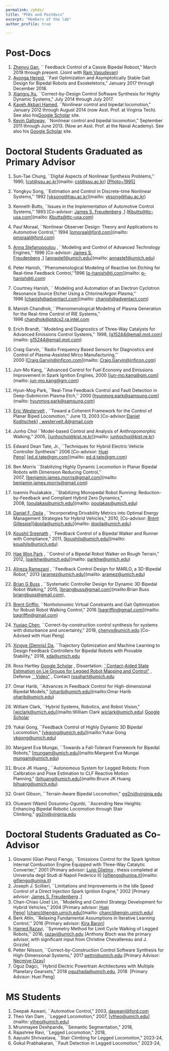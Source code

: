 ```yaml
---
permalink: /phds/
title: "PhDs and Postdocs"
excerpt: "Members of the lab"
author_profile: true

---
```



Post-Docs
=========

1.  [Zhenyu Gan](https://scholar.google.com/citations?user=PhjMFZUAAAAJ&hl=en), \`\` Feedback Control of a Cassie Bipedal Roboot," March 2019 through present. (Joint with [Ram Vasudevan]( https://scholar.google.com/citations?user=iAHjMzQAAAAJ&hl=en))
2.  [Ayonga Hereid](https://scholar.google.com/citations?user=Ul2F7OwAAAAJ), \`\`Fast Optimization and Asymptotically Stable Gait Design for Bipedal Robots and Exoskeletons," January 2017 through December 2018.
3.  [Xiangru Xu](https://sites.google.com/site/xiangruxuhome/), \`\`Correct-by-Design Control Software Synthesis for Highly Dynamic Systems," July 2014 through July 2017.
4.  [Kaveh Akbari Hamed](http://www.me.vt.edu/people/faculty/kaveh-hamed/), \`\`Nonlinear control and bipedal locomotion," January 2012 through August 2014 (now Asst. Prof. at Virginia Tech). See also his[Google Scholar](http://scholar.google.com/citations?user=aOboTjAAAAAJ&hl=en) site.
5.  [Kevin Galloway](https://www.usna.edu/Users/ee/galloway/index.php), \`\`Nonlinear control and bipedal locomotion," September 2011 through June 2013. (Now an Asst. Prof. at the Naval Academy). See also his [Google Scholar](http://scholar.google.com/citations?user=jODY4NAAAAAJ&hl=en) site.

Doctoral Students Graduated as Primary Advisor
==============================================

1.  Sun-Tae Chung, \`\`Digital Aspects of Nonlinear Synthesis Problems,'' 1990, [cst@ssu.ac.kr](mailto: cst@ssu.ac.kr) [\[Photo~1995\]](http://web.eecs.umich.edu/~grizzle/cst.jpg)
2.  Yongkyu Song, \`\`Estimation and Control in Discrete-time Nonlinear Systems,'' 1992 [yksong@hau.ac.kr](mailto: yksong@hau.ac.kr)
3.  Kenneth Butts, \`\`Issues in the Implementation of Automotive Control Systems,'' 1993 \[Co-advisor: [James S. Freudenberg](http://www.eecs.umich.edu/~jfr/) ,\] [Kbutts@ttc-usa.com](mailto: Kbutts@ttc-usa.com)
4.  Paul Moraal, \`\`Nonlinear Observer Design: Theory and Applications to Automotive Control,'' 1994 [pmoraal@ford.com](mailto: pmoraal@ford.com)
5.  [Anna Stefanopoulou](http://www-personal.engin.umich.edu/~annastef/) , \`\`Modeling and Control of Advanced Technology Engines,'' 1996 \[Co-advisor: [James S. Freudenberg](http://www.eecs.umich.edu/~jfr/) ,\] [annastef@umich.edu](mailto: annastef@umich.edu)
6.  Peter Hanish, \`\`Phenomenological Modeling of Reactive Ion Etching for Real-time Feedback Control,''1996 [p-hanish@ti.com](mailto: p-hanish@ti.com)
7.  Courtney Hanish, \`\` Modeling and Automation of an Electron Cyclotron Resonance Source Etcher Using a Chlorine/Argon Plasma,'' 1996 [chanish@adventact.com](mailto: chanish@adventact.com)
8.  Manish Chandhok, \`\`Phenomenological Modeling of Plasma Generation for the Real-time Control of RIE Systems,'' 1996 [chandhok@ptdcs2.ra.intel.com](mailto:chandhok@ptdcs2.ra.intel.com)
9.  Erich Brandt, \`\`Modeling and Diagnostics of Three-Way Catalysts for Advanced Emissions Control Systems,'' 1998, [g15244@email.mot.com](mailto: g15244@email.mot.com)
10.  Craig Garvin, \`\`Radio Frequency Based Sensors for Diagnostics and Control of Plasma-Assisted Mirco Manufacturing,'' 2000 [Craig.Garvin@inficon.com](mailto: Craig.Garvin@inficon.com)
11.  Jun-Mo Kang, \`\`Advanced Control for Fuel Economy and Emissions Improvement in Spark Ignition Engines, 2000 [jun-mo.kang@gm.com](mailto: jun-mo.kang@gm.com)
12.  Hyun-Mog Park, \`\`Real-Time Feedback Control and Fault Detection in Deep-Submicron Plasma Etch,'' 2000 [hyunmog.park@samsung.com](mailto: hyunmog.park@samsung.com)
13.  [Eric Westervelt](http://www.dynamicbipedcontrol.org/) , \`\`Toward a Coherent Framework for the Control of Planar Biped Locomotion,'' June 13, 2003 \[Co-advisor:[Daniel Koditschek](http://www.seas.upenn.edu/~kod/)\] [, westervelt.4@gmail.com](mailto:westervelt.4@gmail.com>) 
14.  Junho Choi \`\`Model-based Control and Analysis of Anthropomorphic Walking,'' 2005, [junhochoi@kist.re.kr](mailto: junhochoi@kist.re.kr)
15.  Edward Dean Tate, Jr., \`\`Techniques for Hybrid Electric Vehicle Controller Synthesis'' 2006 \[Co-advisor: [Huei Peng](http://www-personal.engin.umich.edu/~hpeng/)\] [ed.d.tate@gm.com](mailto: ed.d.tate@gm.com)
16.  Ben Morris \`\`Stabilizing Highly Dynamic Locomotion in Planar Bipedal Robots with Dimension Reducing Control,'' 2007, [benjamin.james.morris@gmail.com](mailto: benjamin.james.morris@gmail.com)
17.  Ioannis Poulakakis , \`\`Stabilizing Monopedal Robot Running: Reduction-by-Feedback and Compliant Hybrid Zero Dynamics," 2008, [poulakas@umich.edu](mailto: poulakas@umich.edu)
18.  [Daniel F. Opila](http://www-personal.umich.edu/~dopila/) , \`\`Incorporating Drivability Metrics into Optimal Energy Management Strategies for Hybrid Vehicles," 2010, \[Co-advisor: [Brent Gillespie](http://www-personal.umich.edu/~brentg/)\][dopila@umich.edu](mailto: dopila@umich.edu)
19.  [Koushil Sreenath](http://www.seas.upenn.edu/~koushils/index.html) , \`\`Feedback Control of a Bipedal Walker and Runner with Compliance," 2011, [koushils@umich.edu](mailto: koushils@umich.edu)
20.  [Hae Won Park](http://www.eecs.umich.edu/~parkhw/index.html) , \`\`Control of a Bipedal Robot Walker on Rough Terrain," 2012, [parkhw@umich.edu](mailto: parkhw@umich.edu)
21.  [Alireza Ramezani](http://www-personal.umich.edu/~aramez/) , \`\`Feedback Control Design for MARLO, a 3D-Bipedal Robot," 2013 [aramez@umich.edu](mailto: aramez@umich.edu)
22.  [Brian G Buss](http://www-personal.umich.edu/~bgbuss/research.shtml) , \`\`Systematic Controller Design for Dynamic 3D Bipedal Robot Walking," 2015, [briangbuss@gmail.com](mailto:Brian Buss <briangbuss@gmail.com>),
23.  [Brent Griffin](http://www.griffb.com/), \`\`Nonholonomic Virtual Constraints and Gait Optimization for Robust Robot Walking Control," 2016 [bagriffin@gmail.com](mailto: bagriffin@gmail.com)
24.  [Yuxiao Chen](http://www-personal.umich.edu/~chenyx/), \`\`Correct-by-construction control synthesis for systems with disturbance and uncertainty," 2018, [chenyx@umich.edu](mailto:chenyx@umich.edu) \[Co-Advised with Huei Peng\]
25.  [Xingye (Dennis) Da](https://scholar.google.com/citations?user=5lwj5vIAAAAJ&hl=en), \`\`Trajectory Optimization and Machine Learning to Design Feedback Controllers for Bipedal Robots with Provable Stability," 2018, [xda@umich.edu](mailto:xda@umich.edu)
26.  Ross Hartley [Google Scholar](https://scholar.google.com/citations?hl=en&user=qQPgGpsAAAAJ) , Dissertation: [\`\`Contact-Aided State Estimation on Lie Groups for Legged Robot Mapping and Control"](/files/dissertation_ross.pdf) , Defense [\`\` Video"](https://youtu.be/1RU-9SpvMxM) , Contact [rosshart@umich.edu](mailto:rosshart@umich.edu)

27.  Omar Harib, \`\`Advances in Feedback Control for High-dimensional Bipedal Models," [oharib@umich.edu](mailto:Omar Harib <oharib@umich.edu>)
28.  William Clark, \`\`Hybrid Systems, Robotics, and Robot Vision,"  [wiclark@umich.edu](mailto:William Clark <wiclark@umich.edu>) [Google Scholar]( https://scholar.google.com/citations?user=jnwpsqwAAAAJ&hl=en&oi=sra)
29.  Yukai Gong, \`\`Feedback Control of Highly Dynamic 3D Bipedal Locomotion," [ykgong@umich.edu](mailto:Yukai Gong <ykgong@umich.edu>)
30.  Margaret Eva Mungai, \`\`Towards a Fall-Tolerant Framework for Bipedal Robots," [mungam@umich.edu](mailto:Margaret Eva Mungai <mungam@umich.edu>)
31.  Bruce JK Huang , \`\`Autonomous System for Legged Robots: From Calibration and Pose Estimation to CLF Reactive Motion Planning," [bjhuang@umich.edu](mailto:Bruce JK Huang <bjhuang@umich.edu>)
32.  Grant Gibson, \`\`Terrain-Aware Bipedal Locomotion," [gg2nj@virginia.edu](mailto:grantgib@umich.edu)
33. Oluwami (Wami) Dosunmu-Ogunbi,  \`\`Ascending New Heights: Enhancing Bipedal Robotic Locomotion through Stair Climbing," [gg2nj@virginia.edu](mailto:wami@umich.edu)

Doctoral Students Graduated as Co-Advisor
=========================================

1.  Giovanni (Gian Piero) Fiengo, \`\`Emissions Control for the Spark Ignition Internal Combustion Engine Equipped with Three-Way Catalytic Converter,'' 2001 \[Primary advisor: [Luigi Glielmo](http://www.ing.unisannio.it/glielmo/) ; thesis completed at Universita degil Studi di Napoli Federico II\] [gifiengo@unina.it](mailto: gifiengo@unina.it)
2.  Joseph J. Scillieri, \`\`Limitations and Improvements in the Idle Speed Control of a Direct Injection Spark Ignition Engine," 2002 \[Primary advisor: [James S. Freudenberg](http://www.eecs.umich.edu/~jfr/) ,\]
3.  Chan-Chiao (Joe) Lin, \`\`Modeling and Control Strategy Development for Hybrid Vehicles," 2004 \[Primary advisor: [Huei Peng](http://www-personal.engin.umich.edu/~hpeng/)\] [chancl@engin.umich.edu](mailto: chancl@engin.umich.edu)
4.  Berk Atlin, \`\`Relaxing Fundamental Assumptions in Iterative Learning Control,'' 2016 \[Primary advisor: [Kira Baron](http://www-personal.engin.umich.edu/~hpeng/)\]
5.  [Hamed Razav](http://www-personal.umich.edu/~razavi/)i, \`\`Symmetry Method for Limit Cycle Walking of Legged Robots,'' 2016, [razavi@umich.edu](mailto:razavi@umich.edu ) \[Anthony Bloch was the primary advisor, with significant input from Christine Chevallereau and J. Grizzle\]
6.  Petter Nilsson, \`\`Correct-by-Construction Control Software Synthesis for High-Dimensional Systems," 2017 [pettni@umich.edu](mailto:pettni@umich.edu) \[Primary Advisor: [Necmiye Ozay](http://web.eecs.umich.edu/~necmiye/index.html)\]
7.  Oguz Dagci, \`\`Hybrid Electric Powertrain Architectures with Multiple Planetary Gearsets," 2018 [oguzhada@umich.edu](mailto:oguzhada@umich.edu), 2018  \[Primary Advisor: Huei Peng\]

MS Students
===========

1.  Deepak Aswani, \`\`Automotive Control," 2003, [daswani@ford.com](mailto:daswani@ford.com)
2.  Theo Van Dam , \`\`Legged Locomotion," 2007, [vtheo@umich.edu](mailto: vtheo@umich.edu)
3.  Mrunmayee Deshpande, \`\`Semantic Segmentation," 2018, [](mailto:msdesh@umich.edu)
4.  Rajashree Ravi, \`\`Legged Locomotion," 2018, [](mailto:rajravi@umich.edu)
5.  Aayushi Shrivastava, \`\`Stair Climbing for Legged Locomotion," 2023-24, [](mailto:aayushis@umich.edu)
6.  Gokul Prabhakaran,  \`\`Fault Detection in Legged Locomotion," 2023-24, [](mailto:gok@umich.edu) 